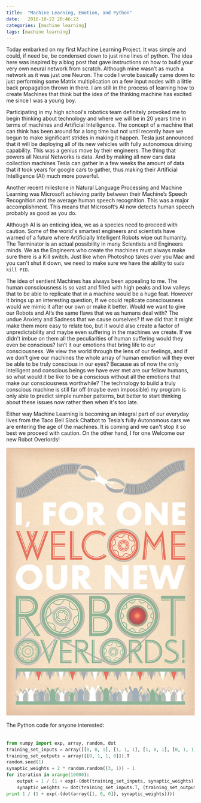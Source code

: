 ```yaml
---
title:  "Machine Learning, Emotion, and Python"
date:   2016-10-22 20:46:23
categories: [machine learning]
tags: [machine learning]
---
```


Today embarked on my first Machine Learning Project. It was simple and could, if need be, be condensed down to just nine lines of python. The idea here was inspired by a blog post that gave instructions on how to build your very own neural network from scratch. Although mine wasn’t as much a network as it was just one Neuron. The code I wrote basically came down to just performing some Matrix multiplication on a few input nodes with a little back propagation thrown in there. I am still in the process of learning how to create Machines that think but the idea of the thinking machine has excited me since I was a young boy. 

Participating in my high school's robotics team definitely provoked me to begin thinking about technology and where we will be in 20 years time in terms of machines and Artificial Intelligence. The concept of a machine that can think has been around for a long time but not until recently have we begun to make significant strides in making it happen. Tesla just announced that it will be deploying all of its new vehicles with fully autonomous driving capability. This was a genius move by their engineers. The thing that powers all Neural Networks is data. And by making all new cars data collection machines Tesla can gather in a few weeks the amount of data that it took years for google cars to gather, thus making their Artificial Intelligence (AI) much more powerful. 

Another recent milestone in Natural Language Processing and Machine Learning was Microsoft achieving parity between their Machine’s Speech Recognition and the average human speech recognition. This was a major accomplishment. This means that Microsoft’s AI now detects human speech probably as good as you do. 

Although AI is an enticing idea, we as a species need to proceed with caution. Some of the world's smartest engineers and scientists have warned of a future where Artificially Intelligent Robots wipe out humanity. The Terminator is an actual possibility in many Scientists and Engineers minds. We as the Engineers who create the machines must always make sure there is a Kill switch. Just like when Photoshop takes over you Mac and you can't shut it down, we need to make sure we have the ability to `sudo kill PID`. 



The idea of sentient Machines has always been appealing to me. The human consciousness is so vast and filled with high peaks and low valleys that to be able to replicate that in a machine would be a huge feat. However it brings up an interesting question, If we could replicate consciousness would we mimic it after our own or make it better. Would we want to give our Robots and AI’s the same flaws that we as humans deal with? The undue Anxiety and Sadness that we cause ourselves? If we did that it might make them more easy to relate too, but it would also create a factor of unpredictability and maybe even suffering in the machines we create. If we didn't imbue on them all the peculiarities of human suffering would they even be conscious? Isn’t it our emotions that bring life to our consciousness. We view the world through the lens of our feelings, and if we don't give our machines the whole array of human emotion will they ever be able to be truly conscious in our eyes? Because as of now the only intelligent and conscious beings we have ever met are our fellow humans, so what would it be like to be a conscious without all the emotions that make our consciousness worthwhile? The technology to build a truly conscious machine is still far off (maybe even impossible) my program is only able to predict simple number patterns, but better to start thinking about these issues now rather then when it's too late. 

Either way Machine Learning is becoming an integral part of our everyday lives from the Taco Bell Slack Chatbot to Tesla’s fully Autonomous cars we are entering the age of the machines. It is coming and we can't stop it so best we proceed with caution. On the other hand, I for one Welcome our new Robot Overlords!


![alt text](/images/Robot.jpg)


The Python code for anyone interested:

```python

from numpy import exp, array, random, dot
training_set_inputs = array([[0, 0, 1], [1, 1, 1], [1, 0, 1], [0, 1, 1]])
training_set_outputs = array([[0, 1, 1, 0]]).T
random.seed(1)
synaptic_weights = 2 * random.random((3, 1)) - 1
for iteration in xrange(10000):
    output = 1 / (1 + exp(-(dot(training_set_inputs, synaptic_weights))))
    synaptic_weights += dot(training_set_inputs.T, (training_set_outputs - output) * output * (1 - output))
print 1 / (1 + exp(-(dot(array([1, 0, 0]), synaptic_weights))))

```